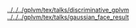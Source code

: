 [../../../gplvm/tex/talks/discriminative\_gplvm](../../../gplvm/tex/talks/discriminative_gplvm.md)
[../../../gplvm/tex/talks/gaussian\_face\_result](../../../gplvm/tex/talks/gaussian_face_result.md)
